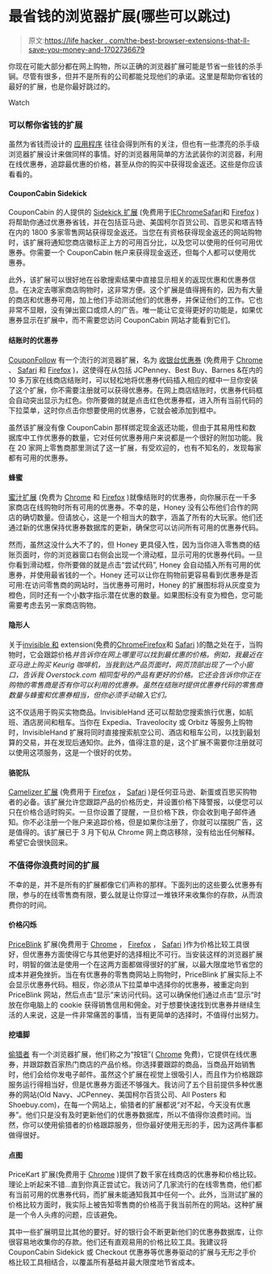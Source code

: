 # 最省钱的浏览器扩展(哪些可以跳过)

> 原文:[https://life hacker . com/the-best-browser-extensions-that-ll-save-you-money-and-1702736679](https://lifehacker.com/the-best-browser-extensions-that-ll-save-you-money-and-1702736679)

你现在可能大部分都在网上购物，所以正确的浏览器扩展可能是节省一些钱的杀手锏。尽管有很多，但并不是所有的公司都能兑现他们的承诺。这里是帮助你省钱的最好的扩展，也是你最好跳过的。

Watch

### **可以帮你省钱的扩展**

虽然为省钱而设计的 [应用程序](https://lifehacker.com/the-cash-back-apps-that-can-actually-save-you-money-w-1698209178) 往往会得到所有的关注，但也有一些漂亮的杀手级浏览器扩展设计来做同样的事情。好的浏览器用简单的方法武装你的浏览器，利用在线优惠券，追踪最优惠的价格，甚至从你的购买中获得现金返还。这些是你应该看看的。

#### **CouponCabin Sidekick**

CouponCabin 的人提供的 [Sidekick 扩展](https://www.couponcabin.com/benefits/sidekick/) (免费用于[IE](https://static.couponcabin.com/prd/toolbar/couponcabin.exe)[Chrome](https://chrome.google.com/webstore/detail/the-couponcabin-sidekick/pcihjlbjjghnbohanlafcldoddloecfo)[Safari](https://static.couponcabin.com/prd/toolbar/couponcabin.safariextz)和 [Firefox](https://static.couponcabin.com/prd/toolbar/couponcabin.xpi) )将帮助你通过优惠券省钱，并在包括亚马逊、美国柯尔百货公司、百思买和塔吉特在内的 1800 多家零售网站获得现金返还。当您在有资格获得现金返还的网站购物时，该扩展将通知您商店徽标正上方的可用百分比，以及您可以使用的任何可用优惠券。你需要一个 CouponCabin 帐户来获得现金返还，但每个人都可以使用优惠券。

此外，该扩展可以很好地在谷歌搜索结果中直接显示相关的返现优惠和优惠券信息。在决定去哪家商店购物时，这非常方便。这个扩展是值得拥有的，因为有大量的商店和优惠券可用，加上他们手动测试他们的优惠券，并保证他们的工作。它也非常不显眼，没有弹出窗口或烦人的广告。唯一能让它变得更好的功能是，如果优惠券显示在扩展中，而不需要您访问 CouponCabin 网站才能看到它们。

#### **结账时的优惠券**

[CouponFollow](http://couponfollow.com/) 有一个流行的浏览器扩展，名为 [收银台优惠券](http://couponfollow.com/checkout) (免费用于 [Chrome](http://couponfollow.com/checkout/chrome/download) 、 [Safari](http://couponfollow.com/checkout/safari/download) 和 [Firefox](http://couponfollow.com/checkout/firefox/download) )，这使得在从包括 JCPenney、Best Buy、Barnes &在内的 10 多万家在线商店结账时，可以轻松地将优惠券代码插入相应的框中一旦你安装了这个扩展，你不需要注册就可以获得优惠券。在网上商店结账时，优惠券代码框会自动突出显示为红色。你所要做的就是点击红色优惠券框，进入所有当前代码的下拉菜单，这时你点击你想要使用的优惠券，它就会被添加到框中。

虽然该扩展没有像 CouponCabin 那样绑定现金返还功能，但由于其易用性和数据库中工作优惠券的数量，它对任何优惠券用户来说都是一个很好的附加功能。我在 20 家网上零售商那里测试了这一扩展，有受欢迎的，也有不知名的，发现每家都有可用的优惠券。

#### **蜂蜜**

[蜜汁扩展](http://www.joinhoney.com/) (免费为 [Chrome](https://chrome.google.com/webstore/detail/honey/bmnlcjabgnpnenekpadlanbbkooimhnj?hl=en-US) 和 [Firefox](https://addons.mozilla.org/en-US/firefox/addon/honey/) )就像结账时的优惠券，向你展示在一千多家商店在线购物时所有可用的优惠券。不幸的是，Honey 没有公布他们合作的网店的确切数量。但请放心，这是一个相当大的数字，涵盖了所有的大玩家。他们还通过新的优惠保持优惠券数据库的更新，确保您可以访问所有可用的优惠券代码。

然而，虽然这没什么大不了的，但 Honey 更具侵入性，因为当你进入零售商的结账页面时，你的浏览器窗口右侧会出现一个滑动框，显示可用的优惠券代码。一旦你看到滑动框，你所要做的就是点击“尝试代码”, Honey 会自动插入所有可用的优惠券，并使用最省钱的一个。Honey 还可以让你在购物前更容易看到优惠券是否可用:在访问零售商的网站时，当优惠券可用时，Honey 的扩展图标将从灰度变为橙色，同时还有一个小数字指示潜在优惠的数量。如果图标没有变为橙色，您可能需要考虑去另一家商店购物。

#### **隐形人**

关于[invisible 和](http://www.getinvisiblehand.com/) extension(免费的[Chrome](https://chrome.google.com/webstore/detail/invisiblehand/lghjfnfolmcikomdjmoiemllfnlmmoko)[Firefox](https://addons.mozilla.org/En-us/firefox/addon/invisiblehand/)和 [Safari](http://www.getinvisiblehand.com/redirect/safari) )的酷之处在于，当购物时，它会跟踪价格*并告诉你在网上哪里可以找到最优惠的价格。例如，我最近在亚马逊上购买 Keurig 咖啡机，当我到达产品页面时，网页顶部出现了一个小窗口，告诉我 Overstock.com 相同型号的产品有更好的价格。它还会告诉你你正在购物的零售商是否有你可以利用的优惠券。虽然在结账时提供优惠券代码的零售商数量与蜂蜜和优惠券相当，但你必须手动输入它们。*

这不仅适用于购买实物商品。InvisibleHand 还可以帮助您搜索旅行优惠，如航班、酒店房间和租车。当你在 Expedia、Traveolocity 或 Orbitz 等服务上购物时，InvisibleHand 扩展将同时直接搜索航空公司、酒店和租车公司，以找到最划算的交易，并在发现后通知你。此外，值得注意的是，这个扩展不需要你注册就可以使用这项服务，这是一个很好的优势。

#### **骆驼队**

[Camelizer 扩展](http://camelcamelcamel.com/camelizer) (免费用于 [Firefox](http://camelcamelcamel.com/firefox_addon) ， [Safari](http://s3.camelcamelcamel.com/camelizer/camelizer.safari.2.4.4.safariextz) )是任何亚马逊、新蛋或百思买购物者的必备。该扩展允许您跟踪产品的价格历史，并设置价格下降警报，以便您可以只在价格合适时购买。一旦你设置了提醒，一旦价格下跌，你会收到电子邮件通知。你不必注册一个账户来追踪价格，但是如果你注册了，你就可以摆脱广告，这是值得的。该扩展已于 3 月下旬从 Chrome 网上商店移除，没有给出任何解释。希望它会很快回来。

### **不值得你浪费时间的扩展**

不幸的是，并不是所有的扩展都像它们声称的那样。下面列出的这些要么优惠券有限，参与的在线零售商有限，要么就是让你穿过一堆铁环来收集你的存款，从而浪费你的时间。

#### **价格闪烁**

[PriceBlink](http://www.priceblink.com/) 扩展(免费用于 [Chrome](https://chrome.google.com/extensions/detail/aoiidodopnnhiflaflbfeblnojefhigh) ， [Firefox](https://addons.mozilla.org/en-US/firefox/addon/61771/) ， [Safari](http://www.priceblink.com/downloads/priceblink.safariextz) )作为价格比较工具很好，但优惠券方面使得它与其他更好的选择相比不可行。当安装这样的浏览器扩展时，明智的做法是使用一个在这两方面都做得很好的扩展，以最大限度地节省您的成本并避免挫折。当在有优惠券的零售商网站上购物时，PriceBlink 扩展实际上不会显示优惠券代码。相反，你必须从下拉菜单中选择你的优惠券，被重定向到 PriceBlink 网站，然后点击“显示”来访问代码。这可以确保他们通过点击“显示”时放在你电脑上的 cookie 获得销售信用和佣金。对于想要快速找到优惠券并继续生活的人来说，这是一件非常痛苦的事情，当有更简单的选择时，不值得付出努力。

#### **挖墙脚**

[偷猎者](https://www.poachit.com/learn/about) 有一个浏览器扩展，他们称之为“按钮”( [Chrome](https://chrome.google.com/webstore/detail/poachit-your-shopping-sid/ddnglgpgcjnhehalhgjaapipjkpmhimh) 免费)，它提供在线优惠券，并跟踪数百家热门商店的产品价格。你选择要跟踪的商品，当商品开始销售时，他们会给你发电子邮件。虽然这个扩展在视觉上很吸引人，而且作为价格跟踪服务运行得相当好，但是优惠券方面还不够强大。我访问了五个目前提供多种优惠券的网站(Old Navy、JCPenney、美国柯尔百货公司、All Posters 和 Shoebuy.com)，在每一个网站上，偷猎者的扩展都说“对不起，今天没有优惠券”。他们只是没有及时更新他们的优惠券数据库，所以不值得你浪费时间。当然，你可以使用偷猎者的价格跟踪服务，但你最好使用无形的手，因为这两件事都做得很好。

#### **点图**

PriceKart 扩展(免费用于 [Chrome](https://chrome.google.com/webstore/detail/pricekart/podlgdgkolggpcmpkccmpioelchkojoe?hl=en) )提供了数千家在线商店的优惠券和价格比较。理论上听起来不错...直到你真正尝试它。我访问了几家流行的在线零售商，他们都有当前可用的优惠券代码，而扩展未能通知我其中任何一个。此外，当测试扩展的价格比较方面时，我实际上被告知零售商的价格高于我当前所在的网站。这种扩展是一个令人头疼的问题，应该避免。

其中一些扩展明显比其他的要好。好的银行会不断更新他们的优惠券数据库，让你很容易地收集你的存款。他们还有直观易用的价格比较工具。我建议将 CouponCabin Sidekick 或 Checkout 优惠券等优惠券驱动的扩展与无形之手价格比较工具相结合，以覆盖所有基础并最大限度地节省成本。